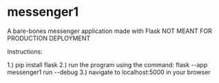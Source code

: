 # messenger1
A bare-bones messenger application made with Flask
NOT MEANT FOR PRODUCTION DEPLOYMENT

Instructions:

1.) pip install flask
2.) run the program using the command: flask --app messenger1 run --debug
3.) navigate to localhost:5000 in your browser
